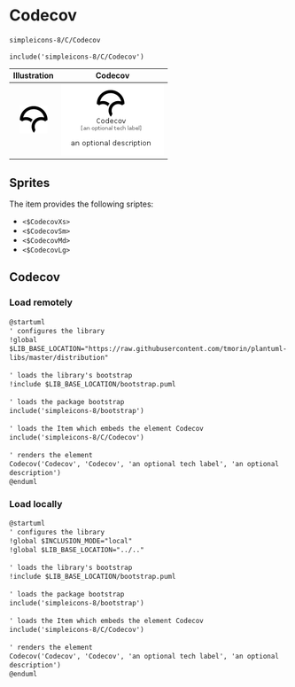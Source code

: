 # Codecov


```text
simpleicons-8/C/Codecov
```

```text
include('simpleicons-8/C/Codecov')
```



| Illustration | Codecov |
| :---: | :---: |
| ![illustration for Illustration](../../simpleicons-8/C/Codecov.png) | ![illustration for Codecov](../../simpleicons-8/C/Codecov.Local.png) |



## Sprites
The item provides the following sriptes:

- `<$CodecovXs>`
- `<$CodecovSm>`
- `<$CodecovMd>`
- `<$CodecovLg>`





## Codecov

### Load remotely
```plantuml
@startuml
' configures the library
!global $LIB_BASE_LOCATION="https://raw.githubusercontent.com/tmorin/plantuml-libs/master/distribution"

' loads the library's bootstrap
!include $LIB_BASE_LOCATION/bootstrap.puml

' loads the package bootstrap
include('simpleicons-8/bootstrap')

' loads the Item which embeds the element Codecov
include('simpleicons-8/C/Codecov')

' renders the element
Codecov('Codecov', 'Codecov', 'an optional tech label', 'an optional description')
@enduml
```

### Load locally
```plantuml
@startuml
' configures the library
!global $INCLUSION_MODE="local"
!global $LIB_BASE_LOCATION="../.."

' loads the library's bootstrap
!include $LIB_BASE_LOCATION/bootstrap.puml

' loads the package bootstrap
include('simpleicons-8/bootstrap')

' loads the Item which embeds the element Codecov
include('simpleicons-8/C/Codecov')

' renders the element
Codecov('Codecov', 'Codecov', 'an optional tech label', 'an optional description')
@enduml
```

